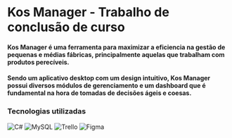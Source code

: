 # Kos Manager - Trabalho de conclusão de curso

#### Kos Manager é uma ferramenta para maximizar a eficiencia na gestão de pequenas e médias fábricas, principalmente aquelas que trabalham com produtos perecíveis.
#### Sendo um aplicativo desktop com um design intuitivo, Kos Manager possui diversos módulos de gerenciamento e um dashboard que é fundamental na hora de tomadas de decisões ágeis e coesas.

### Tecnologias utilizadas
![C#](https://img.shields.io/badge/c%23-%23239120.svg?style=for-the-badge&logo=csharp&logoColor=white) ![MySQL](https://img.shields.io/badge/mysql-4479A1.svg?style=for-the-badge&logo=mysql&logoColor=white) ![Trello](https://img.shields.io/badge/Trello-%23026AA7.svg?style=for-the-badge&logo=Trello&logoColor=white) ![Figma](https://img.shields.io/badge/figma-%23F24E1E.svg?style=for-the-badge&logo=figma&logoColor=white)
